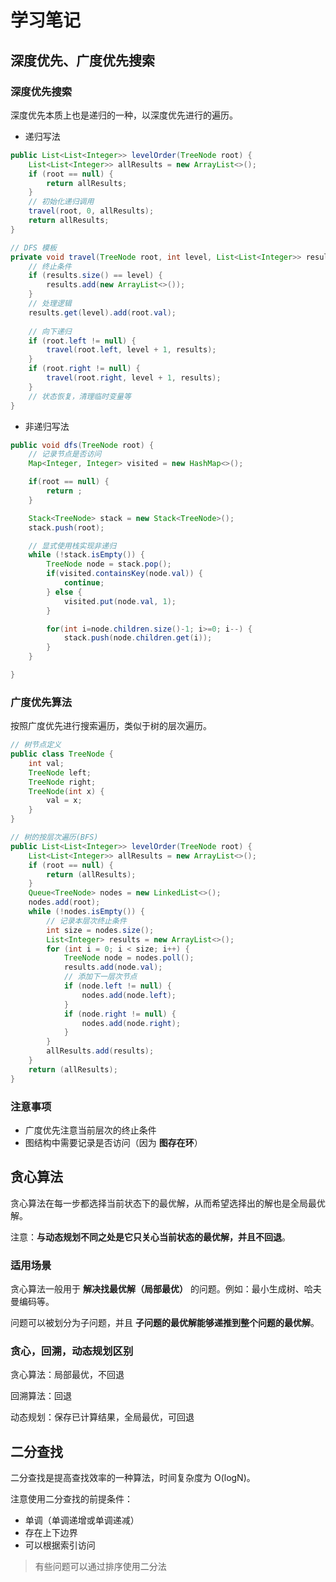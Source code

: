 # 学习笔记

## 深度优先、广度优先搜索

### 深度优先搜索

深度优先本质上也是递归的一种，以深度优先进行的遍历。

+ 递归写法

```java
public List<List<Integer>> levelOrder(TreeNode root) {
    List<List<Integer>> allResults = new ArrayList<>();
    if (root == null) {
        return allResults;
    }
    // 初始化递归调用
    travel(root, 0, allResults);
    return allResults;
}

// DFS 模板
private void travel(TreeNode root, int level, List<List<Integer>> results) {
    // 终止条件
    if (results.size() == level) {
        results.add(new ArrayList<>());
    }
    // 处理逻辑
    results.get(level).add(root.val);
    
    // 向下递归
    if (root.left != null) {
        travel(root.left, level + 1, results);
    }
    if (root.right != null) {
        travel(root.right, level + 1, results);
    }
    // 状态恢复，清理临时变量等
}
```

+ 非递归写法

```java
public void dfs(TreeNode root) {
    // 记录节点是否访问
    Map<Integer, Integer> visited = new HashMap<>();

    if(root == null) {
        return ;
    }

    Stack<TreeNode> stack = new Stack<TreeNode>();
    stack.push(root);

    // 显式使用栈实现非递归
    while (!stack.isEmpty()) {
        TreeNode node = stack.pop();
        if(visited.containsKey(node.val)) {
            continue;
        } else {
            visited.put(node.val, 1);
        }

        for(int i=node.children.size()-1; i>=0; i--) {
            stack.push(node.children.get(i));
        }
    }

}
```

### 广度优先算法

按照广度优先进行搜索遍历，类似于树的层次遍历。

```java
// 树节点定义
public class TreeNode { 
    int val;    
    TreeNode left;    
    TreeNode right;    
    TreeNode(int x) {
        val = x;
    }
}

// 树的按层次遍历(BFS)
public List<List<Integer>> levelOrder(TreeNode root) {
    List<List<Integer>> allResults = new ArrayList<>();
    if (root == null) {
        return (allResults);
    }
    Queue<TreeNode> nodes = new LinkedList<>();
    nodes.add(root);
    while (!nodes.isEmpty()) {
        // 记录本层次终止条件
        int size = nodes.size();
        List<Integer> results = new ArrayList<>();
        for (int i = 0; i < size; i++) {
            TreeNode node = nodes.poll();
            results.add(node.val);
            // 添加下一层次节点
            if (node.left != null) {
                nodes.add(node.left);
            }
            if (node.right != null) {
                nodes.add(node.right);
            }
        }
        allResults.add(results);
    }
    return (allResults);
}
```

### 注意事项

+ 广度优先注意当前层次的终止条件
+ 图结构中需要记录是否访问（因为 **图存在环**）

## 贪心算法

贪心算法在每一步都选择当前状态下的最优解，从而希望选择出的解也是全局最优解。

注意：**与动态规划不同之处是它只关心当前状态的最优解，并且不回退**。

### 适用场景

贪心算法一般用于 **解决找最优解（局部最优）** 的问题。例如：最小生成树、哈夫曼编码等。

问题可以被划分为子问题，并且 **子问题的最优解能够递推到整个问题的最优解**。

### 贪心，回溯，动态规划区别

贪心算法：局部最优，不回退

回溯算法：回退

动态规划：保存已计算结果，全局最优，可回退

## 二分查找

二分查找是提高查找效率的一种算法，时间复杂度为 O(logN)。

注意使用二分查找的前提条件：

+ 单调（单调递增或单调递减）
+ 存在上下边界
+ 可以根据索引访问

> 有些问题可以通过排序使用二分法